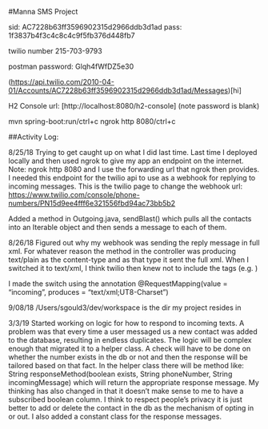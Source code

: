 #Manna SMS Project

sid:
AC7228b63ff3596902315d2966ddb3d1ad
pass:
1f3837b4f3c4c8c4c9f5fb376d448fb7

twilio number
215-703-9793

postman password:
Glqh4fWfDZ5e30

(https://api.twilio.com/2010-04-01/Accounts/AC7228b63ff3596902315d2966ddb3d1ad/Messages)[hi]

H2 Console url: [http://localhost:8080/h2-console] (note password is blank)

mvn spring-boot:run/ctrl+c
ngrok http 8080/ctrl+c

##Activity Log:

8/25/18 
Trying to get caught up on what I did last time. Last time I deployed locally and then used ngrok to give my app an endpoint on the internet. Note: ngrok http 8080 and I use the forwarding url that ngrok then provides. I needed this endpoint for the twilio api to use as a webhook for replying to incoming messages. This is the twilio page to change the webhook url: https://www.twilio.com/console/phone-numbers/PN15d9ee4fff6e321556fbd94ac73bb5b2 

Added a method in Outgoing.java, sendBlast() which pulls all the contacts into an Iterable object and then sends a message to each of them.

8/26/18
Figured out why my webhook was sending the reply message in full xml. For whatever reason the method in the controller was producing text/plain as the content-type and as that type it sent the full xml. When I switched it to text/xml, I think twilio then knew not to include the tags (e.g. <Response><Message>) 

I made the switch using the annotation @RequestMapping(value = “incoming”, produces = “text/xml;UT8-Charset”)

 9/08/18
/Users/sgould3/dev/workspace is the dir my project resides in


3/3/19
	Started working on logic for how to respond to incoming texts. A problem was that every time a user messaged us a new contact was added to the database, resulting in endless duplicates. The logic will be complex enough that migrated it to a helper class. A check will have to be done on whether the number exists in the db or not and then the response will be tailored based on that fact. In the helper class there will be method like:
String responseMethod(boolean exists, String phoneNumber, String incomingMessage) which will return the appropriate response message.
	My thinking has also changed in that it doesn’t make sense to me to have a subscribed boolean column. I think to respect people’s privacy it is just better to add or delete the contact in the db as the mechanism of opting in or out. 
	I also added a constant class for the response messages. 